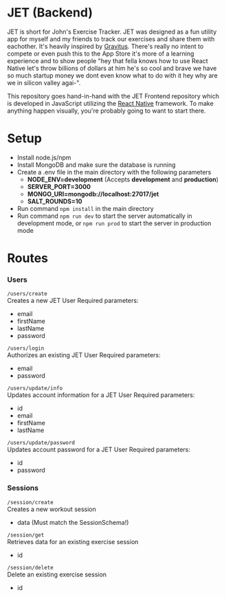# JET (Backend)

JET is short for John's Exercise Tracker. JET was designed as a fun utility app for myself and my friends to track our exercises and share them with eachother. It's heavily inspired by [Gravitus](https://gravitus.com). There's really no intent to compete or even push this to the App Store it's more of a learning experience and to show people "hey that fella knows how to use React Native let's throw billions of dollars at him he's so cool and brave we have so much startup money we dont even know what to do with it hey why are we in silicon valley agai-".

This repository goes hand-in-hand with the JET Frontend repository which is developed in JavaScript utilizing the [React Native](https://reactnative.dev) framework. To make anything happen visually, you're probably going to want to start there.

# Setup

- Install node.js/npm
- Install MongoDB and make sure the database is running
- Create a .env file in the main directory with the following parameters
  - **NODE_ENV=development** (Accepts **development** and **production**)
  - **SERVER_PORT=3000**
  - **MONGO_URI=mongodb://localhost:27017/jet**
  - **SALT_ROUNDS=10**
- Run command `npm install` in the main directory
- Run command `npm run dev` to start the server automatically in development mode, or `npm run prod` to start the server in production mode

# Routes

### Users

`/users/create`  
Creates a new JET User
Required parameters:
- email
- firstName
- lastName
- password

`/users/login`  
Authorizes an existing JET User
Required parameters:
- email
- password

`/users/update/info`  
Updates account information for a JET User
Required parameters:
- id
- email
- firstName
- lastName

`/users/update/password`  
Updates account password for a JET User
Required parameters:
- id
- password

### Sessions

`/session/create`  
Creates a new workout session
- data (Must match the SessionSchema!)

`/session/get`  
Retrieves data for an existing exercise session
- id

`/session/delete`  
Delete an existing exercise session
- id
